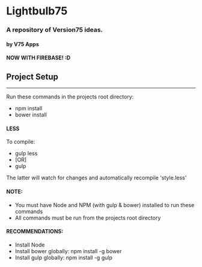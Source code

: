 # Lightbulb75 #
### A repository of Version75 ideas. ###
#### by V75 Apps ####

#### NOW WITH FIREBASE! :D ####

## Project Setup ##
----

Run these commands in the projects root directory:

* npm install
* bower install

#### LESS ####
To compile:

* gulp less
* [OR]
* gulp

The latter will watch for changes and automatically recompile 'style.less'

#### NOTE: ####
* You must have Node and NPM (with gulp & bower) installed to run these commands
* All commands must be run from the projects root directory

#### RECOMMENDATIONS: ####
* Install Node
* Install bower globally: npm install -g bower
* Install gulp globally: npm install -g gulp